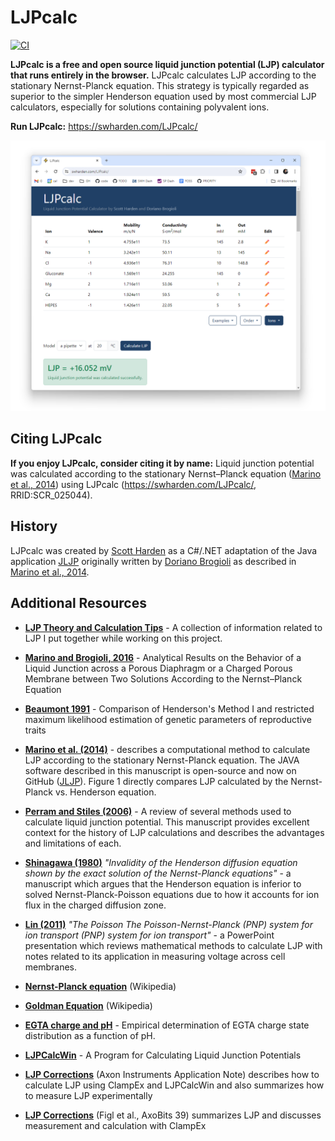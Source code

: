 # LJPcalc

[![CI](https://github.com/swharden/LJPcalc/actions/workflows/ci.yaml/badge.svg)](https://github.com/swharden/LJPcalc/actions/workflows/ci.yaml)

**LJPcalc is a free and open source liquid junction potential (LJP) calculator that runs entirely in the browser.** LJPcalc calculates LJP according to the stationary Nernst-Planck equation. This strategy is typically regarded as superior to the simpler Henderson equation used by most commercial LJP calculators, especially for solutions containing polyvalent ions.

**Run LJPcalc:** https://swharden.com/LJPcalc/

[![](dev/website.png)](https://swharden.com/software/LJPcalc/app)

## Citing LJPcalc

**If you enjoy LJPcalc, consider citing it by name:** Liquid junction potential was calculated according to the stationary Nernst–Planck equation ([Marino et al., 2014](https://arxiv.org/abs/1403.3640)) using LJPcalc (https://swharden.com/LJPcalc/, RRID:SCR_025044).

## History
LJPcalc was created by [Scott Harden](http://swharden.com/) as a C#/.NET adaptation of the Java application [JLJP](https://github.com/swharden/JLJP) originally written by [Doriano Brogioli](https://sites.google.com/site/dbrogioli/) as described in [Marino et al., 2014](https://arxiv.org/abs/1403.3640).

## Additional Resources
* [**LJP Theory and Calculation Tips**](https://swharden.com/software/LJPcalc/theory/) - A collection of information related to LJP I put together while working on this project.

* [**Marino and Brogioli, 2016**](https://www.mdpi.com/2079-3197/4/2/17) - Analytical Results on the Behavior of a Liquid Junction across a Porous Diaphragm or a Charged Porous Membrane between Two Solutions According to the Nernst–Planck Equation

* [**Beaumont 1991**](https://pubmed.ncbi.nlm.nih.gov/1886854/) - Comparison of Henderson's Method I and restricted maximum likelihood estimation of genetic parameters of reproductive traits

* **[Marino et al. (2014)](https://arxiv.org/abs/1403.3640)** - describes a computational method to calculate LJP according to the stationary Nernst-Planck equation. The JAVA software described in this manuscript is open-source and now on GitHub ([JLJP](https://github.com/swharden/jljp)). Figure 1 directly compares LJP calculated by the Nernst-Planck vs. Henderson equation.

* **[Perram and Stiles (2006)](https://pubs.rsc.org/en/content/articlelanding/2006/cp/b601668e)** - A review of several methods used to calculate liquid junction potential. This manuscript provides excellent context for the history of LJP calculations and describes the advantages and limitations of each.

* **[Shinagawa (1980)](https://www.ncbi.nlm.nih.gov/pubmed/7401663)** _"Invalidity of the Henderson diffusion equation shown by the exact solution of the Nernst-Planck equations"_ - a manuscript which argues that the Henderson equation is inferior to solved Nernst-Planck-Poisson equations due to how it accounts for ion flux in the charged diffusion zone.

* **[Lin (2011)](http://www.sci.osaka-cu.ac.jp/~ohnita/2010/TCLin.pdf)** _"The Poisson The Poisson-Nernst-Planck (PNP) system for ion transport (PNP) system for ion transport"_ - a PowerPoint presentation which reviews mathematical methods to calculate LJP with notes related to its application in measuring voltage across cell membranes.

* **[Nernst-Planck equation](https://en.wikipedia.org/wiki/Nernst%E2%80%93Planck_equation)** (Wikipedia)

* **[Goldman Equation](https://en.wikipedia.org/wiki/Goldman_equation)** (Wikipedia)

* **[EGTA charge and pH](https://www.sciencedirect.com/science/article/pii/S0165027099000369?via%3Dihub#FIG1)** - Empirical determination of EGTA charge state distribution as a function of pH.

* **[LJPCalcWin](https://medicalsciences.med.unsw.edu.au/sites/default/files/soms/page/ElectroPhysSW/JPCalcWin-Demo%20Manual.pdf)** - A Program for Calculating Liquid Junction Potentials

* **[LJP Corrections](http://beenhakkerlab.org/lab-links/ephys/Guides/Theory/Liquid-Junction-Potential-Corrections-Axon.pdf)** (Axon Instruments Application Note) describes how to calculate LJP using ClampEx and LJPCalcWin and also summarizes how to measure LJP experimentally

* **[LJP Corrections](https://medicalsciences.med.unsw.edu.au/sites/default/files/soms/page/ElectroPhysSW/AxoBits39New.pdf)** (Figl et al., AxoBits 39) summarizes LJP and discusses measurement and calculation with ClampEx